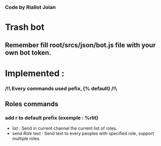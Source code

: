 ### Code by Riallot Jolan

# Trash bot

## Remember fill root/srcs/json/bot.js file with your own bot token.


# Implemented :
### /!\ Every commands used pefix, (% default) /!\

## Roles commands
### add r to default prefix (exemple : %rlit)
- list	:	Send in current channel the current list of roles.
- send $Role$ text	:	Send text to every peoples with specified role, support multiple roles.